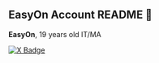 ## EasyOn Account README 👺

**EasyOn**, 
19 years old
IT/MA

<div id="badges">
  <a href="https://twitter.com/e4syon">
    <img src="https://img.shields.io/badge/e4syOn-black?style=for-the-badge&logo=X&logoColor=white" alt="X Badge"/>
  </a>
</div>
